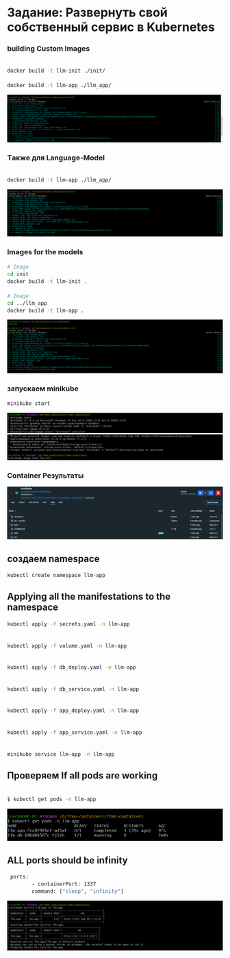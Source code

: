 # Задание: Развернуть свой собственный сервис в Kubernetes
### building Custom Images 


```bash

docker build -t llm-init ./init/

docker build -t llm-app ./llm_app/
```
![doc-1](image/doc-1.png)

### Tакже для Language-Model 
```bash

docker build -t llm-app ./llm_app/
```
![doc-2](image/doc-2.png)

### Images for the models 

```bash
# Image
cd init
docker build -t llm-init .

# Image
cd ../llm_app
docker build -t llm-app .
```
![doc-3](image/doc-11.png)

### запускаем minikube
```bash
minikube start
```
![doc-4](image/doc-3.png)
![doc-5](image/doc-4.png)


### Container   Результаты

![doc-6](image/doc-12.png)

##  создаем namespace
```bash
kubectl create namespace llm-app

```
## Applying all the manifestations to the namespace

```bash
kubectl apply -f secrets.yaml -n llm-app


kubectl apply -f volume.yaml -n llm-app


kubectl apply -f db_deploy.yaml -n llm-app


kubectl apply -f db_service.yaml -n llm-app


kubectl apply -f app_deploy.yaml -n llm-app


kubectl apply -f app_service.yaml -n llm-app


minikube service llm-app -n llm-app
```
## Проверяем If all pods are working 
```bash

$ kubectl get pods -n llm-app
```
![doc-7](image/doc-7.png)
## ALL ports should be infinity 
```bash
 ports:
        - containerPort: 1337
        command: ["sleep", "infinity"] 
```
![doc-8](image/doc-9.png)
